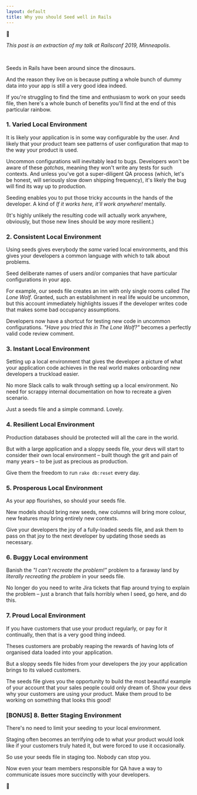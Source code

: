 ```yaml
---
layout: default
title: Why you should Seed well in Rails
---
```

:seedling:

_This post is an extraction of my talk at Railsconf 2019, Minneapolis_.

<br>

Seeds in Rails have been around since the dinosaurs.

And the reason they live on is because putting a whole bunch of dummy data into your app is still a very good idea indeed.

If you're struggling to find the time and enthusiasm to work on your seeds file, then here's a whole bunch of benefits you'll find at the end of this particular rainbow.

### 1. Varied Local Environment

It is likely your application is in some way configurable by the user. And likely that your product team see patterns of user configuration that map to the way your product is used.

Uncommon configurations will inevitably lead to bugs. Developers won't be aware of these _gotchas_, meaning they won't write any tests for such contexts. And unless you've got a super-diligent QA process (which, let's be honest, will seriously slow down shipping frequency), it's likely the bug will find its way up to production.

Seeding enables you to put those tricky accounts in the hands of the developer. A kind of _If it works here, it'll work anywhere!_ mentally.

(It's highly unlikely the resulting code will actually work anywhere, obviously, but those new lines should be _way_ more resilient.)

### 2. Consistent Local Environment

Using seeds gives everybody the _same_ varied local environments, and this gives your developers a common language with which to talk about problems.

Seed deliberate names of users and/or companies that have particular configurations in your app.

For example, our seeds file creates an inn with only single rooms called _The Lone Wolf_. Granted, such an establishment in real life would be uncommon, but this account immediately highlights issues if the developer writes code that makes some bad occupancy assumptions.

Developers now have a shortcut for testing new code in uncommon configurations. _"Have you tried this in The Lone Wolf?"_ becomes a perfectly valid code review comment.

### 3. Instant Local Environment

Setting up a local environment that gives the developer a picture of what your application code achieves in the real world makes onboarding new developers a truckload easier.

No more Slack calls to walk through setting up a local environment. No need for scrappy internal documentation on how to recreate a given scenario.

Just a seeds file and a simple command. Lovely.

### 4. Resilient Local Environment

Production databases should be protected will all the care in the world.

But with a large application and a sloppy seeds file, your devs will start to consider their own local environment – built though the grit and pain of many years – to be just as precious as production.

Give them the freedom to run `rake db:reset` every day.

### 5. Prosperous Local Environment

As your app flourishes, so should your seeds file.

New models should bring new seeds, new columns will bring more colour, new features may bring entirely new contexts.

Give your developers the joy of a fully-loaded seeds file, and ask them to pass on that joy to the next developer by updating those seeds as necessary.

### 6. Buggy Local environment

Banish the _"I can't recreate the problem!"_ problem to a faraway land by *literally recreating the problem* in your seeds file.

No longer do you need to write Jira tickets that flap around trying to explain the problem – just a branch that fails horribly when I seed, go here, and do this.

### 7. Proud Local Environment

If you have customers that use your product regularly, or pay for it continually, then that is a very good thing indeed.

Theses customers are probably reaping the rewards of having lots of organised data loaded into your application.

But a sloppy seeds file hides from your developers the joy your application brings to its valued customers.

The seeds file gives you the opportunity to build the most beautiful example of your account that your sales people could only dream of. Show your devs why your customers are using your product. Make them proud to be working on something that looks this good!

### [BONUS] 8. Better Staging Environment

There's no need to limit your seeding to your local environment.

Staging often becomes an terrifying ode to what your product would look like if your customers truly hated it, but were forced to use it occasionally.

So use your seeds file in staging too. Nobody can stop you.

Now even your team members responsible for QA have a way to communicate issues more succinctly with your developers.

:ocean:
